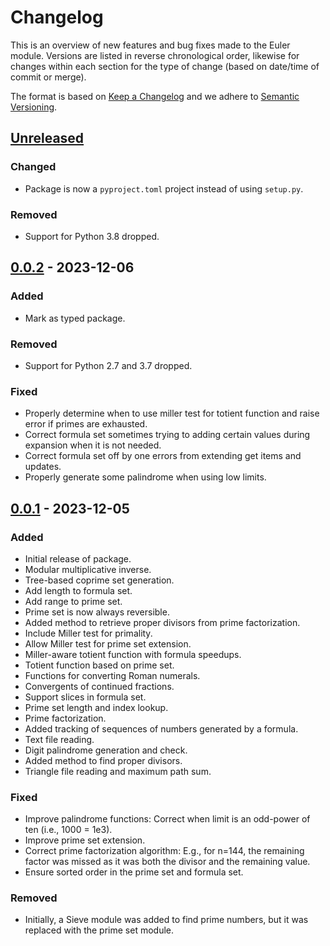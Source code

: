 # Changelog

This is an overview of new features and bug fixes made to the Euler module. 
Versions are listed in reverse chronological order, likewise for changes within 
each section for the type of change (based on date/time of commit or merge).

The format is based on [Keep a Changelog](https://keepachangelog.com/en/1.1.0/) 
and we adhere to [Semantic Versioning](https://semver.org/spec/v2.0.0.html).

## [Unreleased]

### Changed

- Package is now a `pyproject.toml` project instead of using `setup.py`.

### Removed

- Support for Python 3.8 dropped.

## [0.0.2] - 2023-12-06

### Added

- Mark as typed package.

### Removed

- Support for Python 2.7 and 3.7 dropped.

### Fixed

- Properly determine when to use miller test for totient function and raise 
  error if primes are exhausted.
- Correct formula set sometimes trying to adding certain values during 
  expansion when it is not needed.
- Correct formula set off by one errors from extending get items and updates.
- Properly generate some palindrome when using low limits.

## [0.0.1] - 2023-12-05

### Added

- Initial release of package.
- Modular multiplicative inverse.
- Tree-based coprime set generation.
- Add length to formula set.
- Add range to prime set.
- Prime set is now always reversible.
- Added method to retrieve proper divisors from prime factorization.
- Include Miller test for primality.
- Allow Miller test for prime set extension.
- Miller-aware totient function with formula speedups.
- Totient function based on prime set.
- Functions for converting Roman numerals.
- Convergents of continued fractions.
- Support slices in formula set.
- Prime set length and index lookup.
- Prime factorization.
- Added tracking of sequences of numbers generated by a formula.
- Text file reading.
- Digit palindrome generation and check.
- Added method to find proper divisors.
- Triangle file reading and maximum path sum.

### Fixed

- Improve palindrome functions: Correct when limit is an odd-power of ten 
  (i.e., 1000 = 1e3).
- Improve prime set extension.
- Correct prime factorization algorithm: E.g., for n=144, the remaining factor 
  was missed as it was both the divisor and the remaining value.
- Ensure sorted order in the prime set and formula set.

### Removed

- Initially, a Sieve module was added to find prime numbers, but it was 
  replaced with the prime set module.

[Unreleased]: https://github.com/lhelwerd/euler/compare/v0.0.2...HEAD
[0.0.2]: https://github.com/lhelwerd/euler/releases/tag/v0.0.2
[0.0.1]: https://github.com/lhelwerd/euler/releases/tag/v0.0.1
